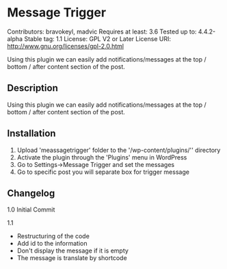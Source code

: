 Message Trigger
===========

Contributors: bravokeyl, madvic
Requires at least: 3.6
Tested up to: 4.4.2-alpha
Stable tag: 1.1
License: GPL V2 or Later
License URI: http://www.gnu.org/licenses/gpl-2.0.html

Using this plugin we can easily add notifications/messages at the top / bottom / after content section of the post.

## Description

Using this plugin we can easily add notifications/messages at the top / bottom / after content section of the post.

## Installation

1. Upload 'meassagetrigger' folder  to the '/wp-content/plugins/'' directory
2. Activate the plugin through the \'Plugins\' menu in WordPress
3. Go to Settings->Message Trigger and set the messages
4. Go to specific post you will separate box for trigger message


## Changelog
1.0 Initial Commit

1.1 
- Restructuring of the code
- Add id to the information
- Don't display the message if it is empty
- The message is translate by shortcode